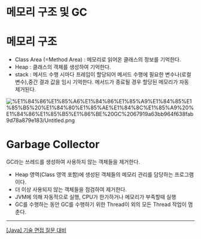 # 메모리 구조 및 GC

# 메모리 구조

- Class Area (=Method Area) : 메모리로 읽어온 클래스의 정보를 기억한다.
- Heap : 클래스의 객체를 생성하여 기억한다.
- stack : 메서드 수행 시마다 프레임이 할당되어 메서드 수행에 필요한 변수나(로컬변수),중간 결과 값을 임시 기억한다. 메서드가 종료될 경우 할당된 메모리가 자동 제거된다.

![%E1%84%86%E1%85%A6%E1%84%86%E1%85%A9%E1%84%85%E1%85%B5%20%E1%84%80%E1%85%AE%E1%84%8C%E1%85%A9%20%E1%84%86%E1%85%B5%E1%86%BE%20GC%2067919a63bb964f638fab9d78a879e183/Untitled.png](%E1%84%86%E1%85%A6%E1%84%86%E1%85%A9%E1%84%85%E1%85%B5%20%E1%84%80%E1%85%AE%E1%84%8C%E1%85%A9%20%E1%84%86%E1%85%B5%E1%86%BE%20GC%2067919a63bb964f638fab9d78a879e183/Untitled.png)

# Garbage Collector

GC라는 쓰레드를 생성하여 사용하지 않는 객체들을 제거한다.

- Heap 영역(Class 영역 포함)에 생성된 객체들의 메모리 관리를 담당하는 프로그램이다.
- 더 이상 사용되지 않는 객체들을 점검하여 제거한다.
- JVM에 의해 자동적으로 실행, CPU가 한가하거나 메모리가 부족할때 실행
- GC를 수행하는 동안 GC를 수행하기 위한 Thread이 외의 모든 Thread 작업이 멈춘다.

---

[[Java] 기술 면접 질문 대비](https://beforb.tistory.com/6#Java3)